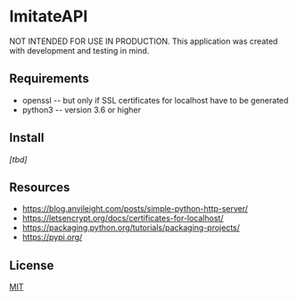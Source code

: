 # ImitateAPI

NOT INTENDED FOR USE IN PRODUCTION. This application was created with development and testing in mind.


## Requirements

* openssl -- but only if SSL certificates for localhost have to be generated
* python3 -- version 3.6 or higher


## Install

_[tbd]_


## Resources

* https://blog.anvileight.com/posts/simple-python-http-server/
* https://letsencrypt.org/docs/certificates-for-localhost/
* https://packaging.python.org/tutorials/packaging-projects/
* https://pypi.org/


## License

[MIT](./LICENSE)
